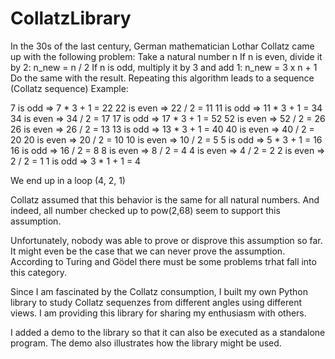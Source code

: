 # CollatzLibrary

In the 30s of the last century, German mathematician Lothar Collatz came up with the following problem:
Take a natural number n
If n is even, divide it by 2: n_new = n / 2
If n is odd, multiply it by 3 and add 1: n_new = 3 x n + 1
Do the same with the result.
Repeating this algorithm leads to a sequence (Collatz sequence)
Example:

7 is odd    => 7 * 3 + 1 = 22
22 is even  => 22 / 2 = 11
11 is odd   => 11 * 3 + 1 = 34
34 is even  => 34 / 2 = 17
17 is odd   => 17 * 3 + 1 = 52
52 is even  => 52 / 2 = 26
26 is even  => 26 / 2 = 13
13 is odd   => 13 * 3 + 1 = 40
40 is even  => 40 / 2 = 20
20 is even  => 20 / 2 = 10
10 is even  => 10 / 2 = 5
5 is odd    => 5 * 3 + 1 = 16
16 is odd   => 16 / 2 = 8
8 is even   => 8 / 2 = 4
4 is even   => 4 / 2 = 2
2 is even   => 2 / 2 = 1
1 is odd    => 3 * 1 + 1 = 4 

We end up in a loop (4, 2, 1)

Collatz assumed that this behavior is the same for all natural numbers.
And indeed, all number checked up to pow(2,68) seem to support this assumption.

Unfortunately, nobody was able to prove or disprove this assumption so far.
It might even be the case that we can never prove the assumption. According to
Turing and Gödel there must be some problems trhat fall into this category.

Since I am fascinated by the Collatz consumption, I built my own Python library to study
Collatz sequenzes from different angles using different views. I am providing this library
for sharing my enthusiasm with others.

I added a demo to the library so that it can also be executed as a standalone program.
The demo also illustrates how the library might be used.



